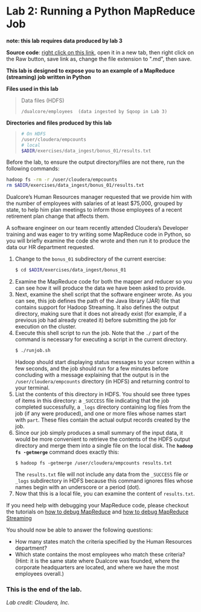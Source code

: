 # Lab 2: Running a Python MapReduce Job

**note: this lab requires data produced by lab 3**

**Source code**: [right click on this link](https://github.umn.edu/deliu/bigdata19/blob/master/02-Hadoop/lab02-mapreduce.md), open it in a new tab, then right click on the Raw button, save link as, change the file extension to ".md", then save.

**This lab is designed to expose you to an example of a MapReduce (streaming) job written in Python**

**Files used in this lab**

> Data files (HDFS)
> ```
> /dualcore/employees  (data ingested by Sqoop in Lab 3)
> ```

**Directories and files produced by this lab**

> ```bash
> # On HDFS
> /user/cloudera/empcounts
> # local
> $ADIR/exercises/data_ingest/bonus_01/results.txt
> ```

Before the lab, to ensure the output directory/files are not there, run the following commands:

```bash
hadoop fs -rm -r /user/cloudera/empcounts
rm $ADIR/exercises/data_ingest/bonus_01/results.txt
```

Dualcore’s Human Resources manager requested that we provide him with the number of employees with salaries of at least $75,000, grouped by state, to help him plan meetings to inform those employees of a recent retirement plan change that affects them.  

A software engineer on our team recently attended Cloudera’s Developer training and was eager to try writing some MapReduce code in Python, so you will briefly examine the code she wrote and then run it to produce the data our HR department requested. 

1. Change to the `bonus_01` subdirectory of the current exercise: 
    ```bash
    $ cd $ADIR/exercises/data_ingest/bonus_01
    ```
2. Examine the MapReduce code for both the mapper and reducer so you can see how it will produce the data we have been asked to provide. 
3. Next, examine the shell script that the software engineer wrote. As you can see, this job defines the path of the Java library (JAR) file that contains support for Hadoop Streaming. It also defines the output directory, making sure that it does not already exist (for example, if a previous job had already created it) before submitting the job for execution on the cluster. 
4. Execute this shell script to run the job. Note that the `./` part of the command is necessary for executing a script in the current directory.  
    ```bash
    $ ./runjob.sh
    ```
    Hadoop should start displaying status messages to your screen within a few seconds, and the job should run for a few minutes before concluding with a message explaining that the output is in the `/user/cloudera/empcounts` directory (in HDFS) and returning control to your terminal. 
5. List the contents of this directory in HDFS. You should see three types of items in this directory: a `_SUCCESS` file indicating that the job completed successfully, a `_logs` directory containing log files from the job (if any were produced), and one or more files whose names start with `part`. These files contain the actual output records created by the job.   
6. Since our job simply produces a small summary of the input data, it would be more convenient to retrieve the contents of the HDFS output directory and merge them into a single file on the local disk. The **`hadoop fs -getmerge`** command does exactly this: 
    ```
    $ hadoop fs -getmerge /user/cloudera/empcounts results.txt
    ```
    The `results.txt` file will not include any data from the `_SUCCESS` file or `_logs` subdirectory in HDFS because this command ignores files whose names begin with an underscore or a period (dot).  
7. Now that this is a local file, you can examine the content of `results.txt`.

If you need help with debugging your MapReduce code, please checkout the tutorials on [how to debug MapReduce](../faqs/debug_hadoop.md) and [how to debug MapReduce Streaming](../faqs/debug_hadoop_streaming.md)

You should now be able to answer the following questions: 

- How many states match the criteria specified by the Human Resources 
department? 
- Which state contains the most employees who match these criteria? (Hint: it is the same state where Dualcore was founded, where the corporate headquarters are located, and where we have the most employees overall.) 

### This is the end of the lab. 

*Lab credit: Cloudera, Inc.*
